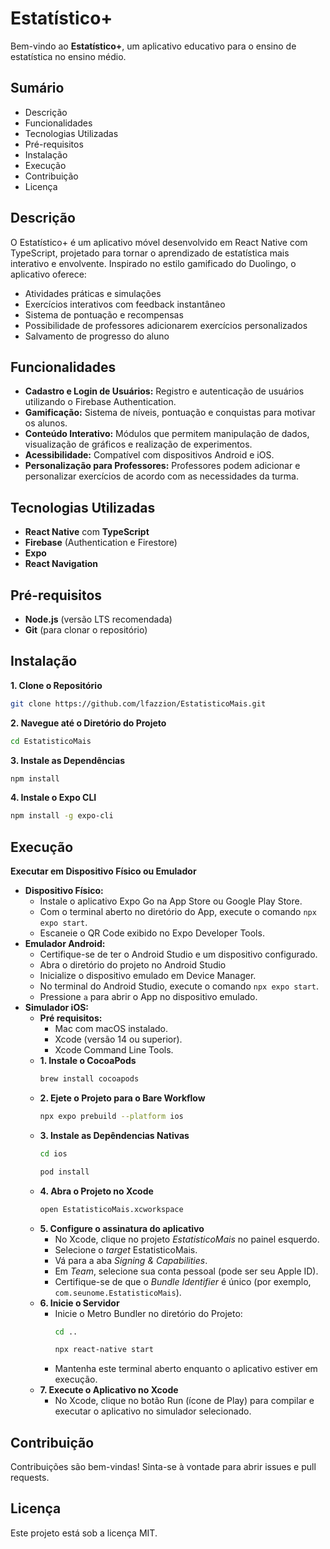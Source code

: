 # Estatístico+

Bem-vindo ao **Estatístico+**, um aplicativo educativo para o ensino de estatística no ensino médio.

## Sumário

- Descrição
- Funcionalidades
- Tecnologias Utilizadas
- Pré-requisitos
- Instalação
- Execução <!-- - Compilação para Produção -->
- Contribuição
- Licença

## Descrição

O Estatístico+ é um aplicativo móvel desenvolvido em React Native com TypeScript, projetado para tornar o aprendizado de estatística mais interativo e envolvente. Inspirado no estilo gamificado do Duolingo, o aplicativo oferece:

- Atividades práticas e simulações
- Exercícios interativos com feedback instantâneo
- Sistema de pontuação e recompensas
- Possibilidade de professores adicionarem exercícios personalizados
- Salvamento de progresso do aluno

## Funcionalidades

- **Cadastro e Login de Usuários:** Registro e autenticação de usuários utilizando o Firebase Authentication.
- **Gamificação:** Sistema de níveis, pontuação e conquistas para motivar os alunos.
- **Conteúdo Interativo:** Módulos que permitem manipulação de dados, visualização de gráficos e realização de experimentos.
- **Acessibilidade:** Compatível com dispositivos Android e iOS.
- **Personalização para Professores:** Professores podem adicionar e personalizar exercícios de acordo com as necessidades da turma.

## Tecnologias Utilizadas

- **React Native** com **TypeScript**
- **Firebase** (Authentication e Firestore)
- **Expo**
- **React Navigation**

## Pré-requisitos

- **Node.js** (versão LTS recomendada)
- **Git** (para clonar o repositório)

## Instalação

**1. Clone o Repositório**

```bash
git clone https://github.com/lfazzion/EstatisticoMais.git
```

**2. Navegue até o Diretório do Projeto**

```bash
cd EstatisticoMais
```

**3. Instale as Dependências**

```bash
npm install
```

**4. Instale o Expo CLI**

```bash
npm install -g expo-cli
```

## Execução

**Executar em Dispositivo Físico ou Emulador**

- **Dispositivo Físico:**
  - Instale o aplicativo Expo Go na App Store ou Google Play Store.
  - Com o terminal aberto no diretório do App, execute o comando `npx expo start`.
  - Escaneie o QR Code exibido no Expo Developer Tools.
- **Emulador Android:**
  - Certifique-se de ter o Android Studio e um dispositivo configurado.
  - Abra o diretório do projeto no Android Studio
  - Inicialize o dispositivo emulado em Device Manager.
  - No terminal do Android Studio, execute o comando `npx expo start`.
  - Pressione `a` para abrir o App no dispositivo emulado.
- **Simulador iOS:**
  - **Pré requisitos:**
    - Mac com macOS instalado.
    - Xcode (versão 14 ou superior).
    - Xcode Command Line Tools.
  - **1. Instale o CocoaPods**
    ```bash
    brew install cocoapods
    ```
  - **2. Ejete o Projeto para o Bare Workflow**
    ```bash
    npx expo prebuild --platform ios
    ```
  - **3. Instale as Depêndencias Nativas**
    ```bash
    cd ios
    ```
    ```bash
    pod install
    ```
  - **4. Abra o Projeto no Xcode**
    ```bash
    open EstatisticoMais.xcworkspace
    ```
  - **5. Configure o assinatura do aplicativo**
    - No Xcode, clique no projeto _EstatisticoMais_ no painel esquerdo.
    - Selecione o _target_ EstatisticoMais.
    - Vá para a aba _Signing & Capabilities_.
    - Em _Team_, selecione sua conta pessoal (pode ser seu Apple ID).
    - Certifique-se de que o _Bundle Identifier_ é único (por exemplo, `com.seunome.EstatisticoMais`).
  - **6. Inicie o Servidor**
    - Inicie o Metro Bundler no diretório do Projeto:
      ```bash
      cd ..
      ```
      ```bash
      npx react-native start
      ```
    - Mantenha este terminal aberto enquanto o aplicativo estiver em execução.
  - **7. Execute o Aplicativo no Xcode**
    - No Xcode, clique no botão Run (ícone de Play) para compilar e executar o aplicativo no simulador selecionado.

<!--## Compilação para Produção

Para gerar os arquivos de instalação (APK para Android ou IPA para iOS), você precisará configurar o Expo Application Services (EAS).

**1. Instalar o EAS CLI**

```bash
npm install -g eas-cli
```

**2. Login no EAS**

```bash
eas login
```

**3. Configurar o Projeto**

```bash
eas build:configure
```

**4. Construir o Aplicativo**

- **Android:**

```bash
eas build -p android --profile production
```

- **iOS:**

```bash
eas build -p ios --profile production
```

**Nota:** Para iOS, você precisará de uma conta de desenvolvedor Apple.-->

## Contribuição

Contribuições são bem-vindas! Sinta-se à vontade para abrir issues e pull requests.

## Licença

Este projeto está sob a licença MIT.
